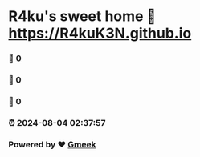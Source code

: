 # R4ku's sweet home :link: https://R4kuK3N.github.io 
### :page_facing_up: [0](https://R4kuK3N.github.io/tag.html) 
### :speech_balloon: 0 
### :hibiscus: 0 
### :alarm_clock: 2024-08-04 02:37:57 
### Powered by :heart: [Gmeek](https://github.com/Meekdai/Gmeek)
